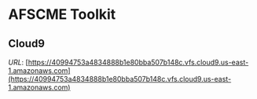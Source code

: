 # AFSCME Toolkit

## Cloud9
*URL*: [https://40994753a4834888b1e80bba507b148c.vfs.cloud9.us-east-1.amazonaws.com](https://40994753a4834888b1e80bba507b148c.vfs.cloud9.us-east-1.amazonaws.com)